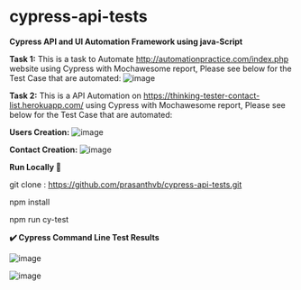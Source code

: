 # cypress-api-tests
**Cypress API and UI Automation Framework using java-Script**

**Task 1:** This is a task to Automate http://automationpractice.com/index.php website using Cypress with Mochawesome report, Please see below for the Test Case that are automated:
![image](https://user-images.githubusercontent.com/55028448/133881111-cefd077e-ce1e-43ab-a087-c7b173f94836.png)

**Task 2:** This is a API Automation on https://thinking-tester-contact-list.herokuapp.com/ using Cypress with Mochawesome report, Please see below for the Test Case that are automated:

**Users Creation:**
![image](https://user-images.githubusercontent.com/55028448/133881345-644c8db1-8991-4734-b9ef-dafcbae4444b.png)

**Contact Creation:**
![image](https://user-images.githubusercontent.com/55028448/133881524-0efa916c-2843-431a-aea8-b356f198f275.png)

**Run Locally 🚀**

git clone : https://github.com/prasanthvb/cypress-api-tests.git

npm install

npm run cy-test

**✔️ Cypress Command Line Test Results**

![image](https://user-images.githubusercontent.com/55028448/133881747-93254a5a-932f-46b1-b438-c14805abe082.png)

![image](https://user-images.githubusercontent.com/55028448/133881715-c4f814e8-93c1-4a89-8567-f85e37c61f06.png)
